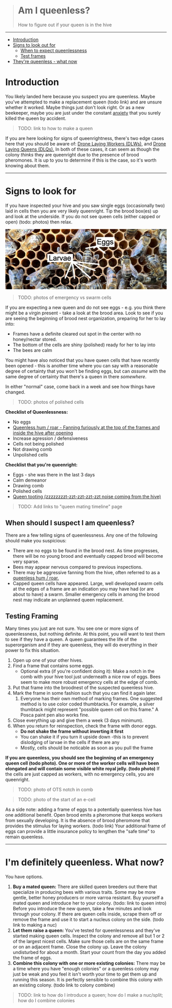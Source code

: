 > # Am I queenless?
>
> How to figure out if your queen is in the hive
---

* [Introduction](#introduction)
* [Signs to look out for](#signs-to-look-for)
    * [When to expect queenlessness](#when-should-i-suspect-i-am-queenless)
    * [Test frames](#i-am-not-sure-ive-got-a-bad-feeling-about-this)
* [They're queenless - what now](#im-definitely-queenless-what-now)


# Introduction

You likely landed here because you suspect you are queenless. Maybe you've attempted to make a replacement queen (todo link) and are unsure whether it worked. Maybe things just don't look right. Or as a new beekeeper, maybe you are just under the constant [anxiety](/opinion_pieces/anxiety) that you surely killed the queen by accident.
> TODO: link to how to make a queen

If you are here looking for signs of queenrightness, there's two edge cases here that you should be aware of: [Drone Laying Workers (DLWs)](/queen_events/drone_laying_workers), and [Drone Laying Queens (DLQs).](/queen_events/drone_laying_queen) In both of these cases, it can seem as though the colony *thinks* they are queenright due to the presence of brood pheromones. It is up to you to determine if this is the case, so it's worth knowing about them.

---

# Signs to look for

If you have inspected your hive and you saw single eggs (occasionally two) laid in cells then you are very likely queenright. Tip the brood box(es) up and look at the underside. If you do not see queen cells (either capped or open) (todo: photos) then relax. 

![Image showing eggs and larvae in cells](/images/eggs_and_larvae.jpg)

> TODO: photos of emergency vs swarm cells

If you are expecting a new queen and do not see eggs - e.g. you think there might be a virgin present - take a look at the brood area. Look to see if you are seeing the beginning of brood nest organization, preparing for her to lay into:
* Frames have a definite cleared out spot in the center with no honey/nectar stored. 
* The bottom of the cells are shiny (polished) ready for her to lay into
* The bees are calm

You might have also noticed that you have queen cells that have recently been opened - this is another time where you can say with a reasonable degree of certainty that you won't be finding eggs, but can *assume* with the same degree of certainty that there's a queen in there *somewhere*.

In either "normal" case, come back in a week and see how things have changed.
> TODO: photos of polished cells

**Checklist of Queenlessness:**
* No eggs
* [Queenless hum / roar - Fanning furiously at the top of the frames and inside the hive after opening](https://www.youtube.com/watch?v=OhmfLozXLls)
* Increase agression / defensiveness
* Cells not being polished
* Not drawing comb
* Unpolished cells

**Checklist that you're queenright:**
* Eggs - she was there in the last 3 days
* Calm demeanor
* Drawing comb
* Polished cells
* [Queen tooting (zzzzzzzzt-zzt-zzt-zzt-zzt noise coming from the hive)](https://www.youtube.com/watch?v=utJP1N_S8lc)

> TODO: Add links to "queen mating timeline" page


## When should I suspect I am queenless?

There are a few telling signs of queenlessness. Any one of the following should make you suspicious:

* There are no eggs to be found in the brood nest. As time progresses, there will be no young brood and eventually capped brood will become very sparse.
* Bees may appear nervous compared to previous inspections.
* There may be aggressive fanning from the hive, often referred to as a [queenless hum / roar.](https://www.youtube.com/watch?v=OhmfLozXLls)
* Capped queen cells have appeared. Large, well developed swarm cells at the edges of a frame are an indication you may have had (or are about to have) a swarm. Smaller emergency cells in among the brood nest may indicate an unplanned queen replacement.


## Testing Framing
Many times you just are not sure. You see one or more signs of queenlessness, but nothing definite. At this point, you will want to test them to see if they have a queen. A queen guarantees the life of the superorganism and if they are queenless, they will do everything in their power to fix this situation. 

1. Open up one of your other hives. 
1. Find a frame that contains some eggs.
    * Optional extra (if you're confident doing it): Make a notch in the comb with your hive tool just underneath a nice row of eggs. Bees seem to make more robust emergency cells at the edge of comb. 
1. Put that frame into the broodnest of the suspected queenless hive. 
1. Mark the frame in some fashion such that you can find it again later.
    1. Everyone has their own method of marking frames. One suggested method is to use color coded thumbtacks. For example, a silver thumbtack might represent "possible queen cell on this frame." A Posca paint pen also works fine.
1. Close everything up and give them a week (3 days minimum).
1. When you return for reinspection, check the frame with donor eggs. 
    * **Do not shake the frame without inverting it first**
    * You can shake it if you turn it upside down -this is to prevent dislodging of larvae in the cells if there are any
    * Mostly, cells should be noticable as soon as you pull the frame

**If you are queenless, you should see the beginning of an emergency queen cell (todo photo).  One or more of the worker cells will have been elongated and will contain some visible white royal jelly. (todo photo)** If the cells are just capped as workers, with no emergency cells, you are queenright.

> TODO: photo of OTS notch in comb

> TODO: photo of the start of an e-cell

As a side note: adding a frame of eggs to a potentially queenless hive has one additional benefit. Open brood emits a pheromone that keeps workers from sexually developing. It is the absence of brood pheromone that provides the stimulus for laying workers. (todo link) Your additional frame of eggs can provide a little insurance policy to lengthen the "safe time" to remain queenless.

---

# I'm definitely queenless. What now?

You have options.

1. **Buy a mated queen:** There are skilled queen breeders out there that specialize in producing bees with various traits. Some may be more gentle, better honey producers or more varroa resistant. Buy yourself a mated queen and introduce her to your colony. (todo: link to queen intro) Before you introduce the new queen, take a few minutes and look through your colony. If there are queen cells inside, scrape them off or remove the frame and use it to start a nucleus colony on the side. (todo link to making a nuc)
2. **Let them raise a queen:** You've tested for queenlessness and they've started making queen cells. Inspect the colony and remove all but 1 or 2 of the largest nicest cells. Make sure those cells are on the same frame or on an adjacent frame. Close the colony up. Leave the colony undisturbed for about a month. Start your count from the day you added the frame of eggs.
3. **Combine this colony with one or more existing colonies:** There may be a time where you have "enough colonies" or a queenless colony may just be weak and you feel it isn't worth your time to get them up and running this season. It is perfectly sensible to combine this colony with an existing colony. (todo link to colony combine)
> TODO: link to how do I introduce a queen; how do I make a nuc/split; how do I combine colonies
